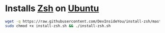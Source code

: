# Installs [Zsh](https://www.zsh.org/) on [Ubuntu](https://www.ubuntu.com/)

```bash
wget -q https://raw.githubusercontent.com/DevInsideYou/install-zsh/master/install-zsh.sh
sudo chmod +x install-zsh.sh && ./install-zsh.sh
```
